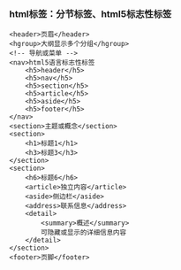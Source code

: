 ### html标签：分节标签、html5标志性标签 ###

	<header>页眉</header>
	<hgroup>大纲显示多个分组</hgroup>
	<!-- 导航或菜单 -->
	<nav>html5语言标志性标签
	    <h5>header</h5>
	    <h5>nav</h5>
	    <h5>section</h5>
	    <h5>article</h5>
	    <h5>aside</h5>
	    <h5>footer</h5>
	</nav>
	<section>主题或概念</section>
	<section>
	    <h1>标题1</h1>
	    <h3>标题3</h3>
	</section>
	<section>
	    <h6>标题6</h6>
	    <article>独立内容</article>
	    <aside>侧边栏</aside>
	    <address>联系信息</address>
	    <detail>
	        <summary>概述</summary>
	        可隐藏或显示的详细信息内容
	    </detail>
	</section>
	<footer>页脚</footer>